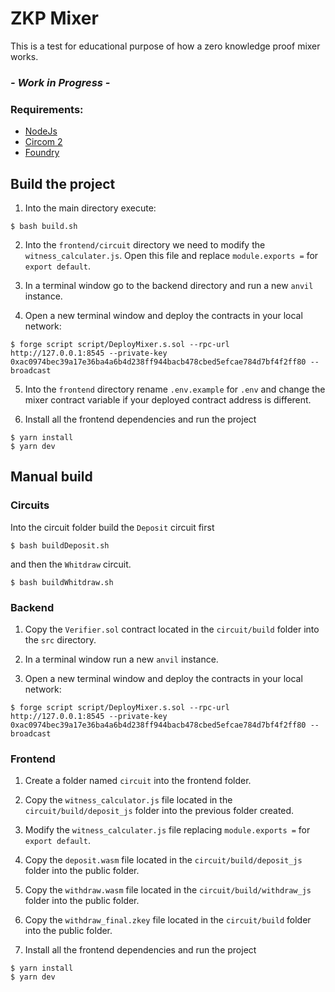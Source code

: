 # ZKP Mixer

This is a test for educational purpose of how a zero knowledge proof mixer works.

### _- Work in Progress -_

### Requirements:

- [NodeJs](https://nodejs.org/)
- [Circom 2](https://docs.circom.io/getting-started/installation/)
- [Foundry](https://book.getfoundry.sh/getting-started/installation)

## Build the project

1. Into the main directory execute:

```
$ bash build.sh
```

2. Into the `frontend/circuit` directory we need to modify the `witness_calculater.js`. Open this file and replace `module.exports =` for `export default`.

3. In a terminal window go to the backend directory and run a new `anvil` instance.

4. Open a new terminal window and deploy the contracts in your local network:

```
$ forge script script/DeployMixer.s.sol --rpc-url http://127.0.0.1:8545 --private-key 0xac0974bec39a17e36ba4a6b4d238ff944bacb478cbed5efcae784d7bf4f2ff80 --broadcast
```

5. Into the `frontend` directory rename `.env.example` for `.env` and change the mixer contract variable if your deployed contract address is different.

6. Install all the frontend dependencies and run the project

```
$ yarn install
$ yarn dev
```

## Manual build

### Circuits

Into the circuit folder build the `Deposit` circuit first

```
$ bash buildDeposit.sh
```

and then the `Whitdraw` circuit.

```
$ bash buildWhitdraw.sh
```

### Backend

1. Copy the `Verifier.sol` contract located in the `circuit/build` folder into the `src` directory.

2. In a terminal window run a new `anvil` instance.

3. Open a new terminal window and deploy the contracts in your local network:

```
$ forge script script/DeployMixer.s.sol --rpc-url http://127.0.0.1:8545 --private-key 0xac0974bec39a17e36ba4a6b4d238ff944bacb478cbed5efcae784d7bf4f2ff80 --broadcast
```

### Frontend

1. Create a folder named `circuit` into the frontend folder.

2. Copy the `witness_calculator.js` file located in the `circuit/build/deposit_js` folder into the previous folder created.

3. Modify the `witness_calculater.js` file replacing `module.exports =` for `export default`.

4. Copy the `deposit.wasm` file located in the `circuit/build/deposit_js` folder into the public folder.

5. Copy the `withdraw.wasm` file located in the `circuit/build/withdraw_js` folder into the public folder.

6. Copy the `withdraw_final.zkey` file located in the `circuit/build` folder into the public folder.

7. Install all the frontend dependencies and run the project

```
$ yarn install
$ yarn dev
```
